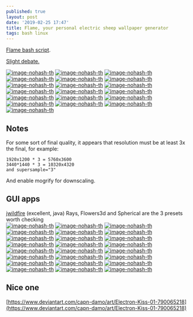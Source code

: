 ```yaml
---
published: true
layout: post
date: '2019-02-25 17:47'
title: Flame, your personal electric sheep wallpaper generator
tags: bash linux
---
```

[Flame bash script](https://raw.githubusercontent.com/brontosaurusrex/stretchbang/master/bin/flame).

[Slight debate.](https://forums.bunsenlabs.org/viewtopic.php?id=5628)

[![image-nohash-th](https://i.imgur.com/DnWeMo0.png)](https://i.imgur.com/WMK197z.png)
[![image-nohash-th](https://i.imgur.com/Mkpdpin.png)](https://i.imgur.com/gyVgtmM.png)
[![image-nohash-th](https://i.imgur.com/L6a0xmb.png)](https://i.imgur.com/2gaxQc9.png)
[![image-nohash-th](https://i.imgur.com/tUxSuMy.png)](https://i.imgur.com/p8DUnYL.png)
[![image-nohash-th](https://i.imgur.com/VmZiNRd.png)](https://i.imgur.com/ZIEuS4O.png)
[![image-nohash-th](https://i.imgur.com/Pv662Ew.png)](https://i.imgur.com/sUcD2Qh.png)
[![image-nohash-th](https://i.imgur.com/9TOXxcE.png)](https://i.imgur.com/pzWbXBJ.png)
[![image-nohash-th](https://i.imgur.com/gAA7rYD.png)](https://i.imgur.com/mo1NRzu.png)
[![image-nohash-th](https://i.imgur.com/AhF9jLy.png)](https://i.imgur.com/2h9TS1g.png)
[![image-nohash-th](https://i.imgur.com/Iu6d7Zob.jpg)](https://i.imgur.com/Iu6d7Zo.jpg)
[![image-nohash-th](https://i.imgur.com/xHoErd7.png)](https://i.imgur.com/nTlHTje.png)
[![image-nohash-th](https://i.imgur.com/sJFqRc2.png)](https://i.imgur.com/8KV7ENq.png)
[![image-nohash-th](https://i.imgur.com/jDCR59I.png)](https://i.imgur.com/jydLu4t.png)
[![image-nohash-th](https://i.imgur.com/4UoCr3m.png)](https://i.imgur.com/k9nqlbU.png)
[![image-nohash-th](https://i.imgur.com/93YhZz0.png)](https://i.imgur.com/6rTRMoR.png)
[![image-nohash-th](https://i.imgur.com/4RCJ1EP.png)](https://i.imgur.com/Rw1xH3n.png)
[![image-nohash-th](https://i.imgur.com/b7TgWnH.png)](https://i.imgur.com/T4pyjNs.png)
[![image-nohash-th](https://i.imgur.com/UDKaTZP.png)](https://i.imgur.com/e1VWz04.png)
[![image-nohash-th](https://i.imgur.com/tZRGDTT.png)](https://i.imgur.com/Um8tIzx.png)

## Notes
For some sort of final quality, it appears that resolution must be at least 3x the final, for example: 

    1920x1200 * 3 = 5760x3600
    3440*1440 * 3 = 10320x4320
    and supersample="3"

And enable mogrify for downscaling.

## GUI apps

[jwildfire](http://www.andreas-maschke.com/?page_id=351) (excellent, java) Rays, Flowers3d and Spherical are the 3 presets worth checking  
[![image-nohash-th](https://i.imgur.com/Ye3yFDxb.png)](https://i.imgur.com/Ye3yFDx.png)
[![image-nohash-th](https://i.imgur.com/4oONaXub.png)](https://i.imgur.com/4oONaXu.png)
[![image-nohash-th](https://i.imgur.com/FTNVBA9b.png)](https://i.imgur.com/FTNVBA9.png)
[![image-nohash-th](https://i.imgur.com/SPGtDWZb.png)](https://i.imgur.com/SPGtDWZ.png)
[![image-nohash-th](https://i.imgur.com/OSDQVe7.png)](https://i.imgur.com/Ip7fiL6.png)
[![image-nohash-th](https://i.imgur.com/NhqYIFF.png)](https://i.imgur.com/dGwp28F.png)
[![image-nohash-th](https://i.imgur.com/f7CURdRb.jpg)](https://i.imgur.com/f7CURdR.jpg)
[![image-nohash-th](https://i.imgur.com/r9rgSrvb.png)](https://i.imgur.com/r9rgSrv.png)
[![image-nohash-th](https://i.imgur.com/fh6xA2rb.png)](https://i.imgur.com/fh6xA2r.png)
[![image-nohash-th](https://i.imgur.com/AvQH7IF.png)](https://i.imgur.com/vCTyNUS.png)
[![image-nohash-th](https://i.imgur.com/g3Drk2ob.png)](https://i.imgur.com/g3Drk2o.png)
[![image-nohash-th](https://i.imgur.com/yqSiAu2.png)](https://i.imgur.com/IYONmwd.png)
[![image-nohash-th](https://i.imgur.com/TEGn4yf.png)](https://i.imgur.com/cRc4pyo.png)
[![image-nohash-th](https://i.imgur.com/uQV6t8ib.png)](https://i.imgur.com/uQV6t8i.png)
[![image-nohash-th](https://i.imgur.com/SWMGvqQb.png)](https://i.imgur.com/SWMGvqQ.png)
[![image-nohash-th](https://i.imgur.com/KbT09Veb.png)](https://i.imgur.com/KbT09Ve.png)
[![image-nohash-th](https://i.imgur.com/4HC0xN9b.png)](https://i.imgur.com/4HC0xN9.png)
[![image-nohash-th](https://i.imgur.com/H88cC0ob.png)](https://i.imgur.com/H88cC0o.png)
[![image-nohash-th](https://i.imgur.com/H4Vmjksb.png)](https://i.imgur.com/H4Vmjks.png)
[![image-nohash-th](https://i.imgur.com/QfywssSb.png)](https://i.imgur.com/QfywssS.png)
[![image-nohash-th](https://i.imgur.com/85H0K0O.png)](https://i.imgur.com/7CWUNxT.png)
[![image-nohash-th](https://i.imgur.com/SgYrkJSb.png)](https://i.imgur.com/SgYrkJS.png)
[![image-nohash-th](https://i.imgur.com/L1yCG3bb.png)](https://i.imgur.com/L1yCG3b.png)
[![image-nohash-th](https://i.imgur.com/ibBWZZMb.png)](https://i.imgur.com/ibBWZZM.png)

## Nice one
[https://www.deviantart.com/capn-damo/art/Electron-Kiss-01-790065218](https://www.deviantart.com/capn-damo/art/Electron-Kiss-01-790065218)
